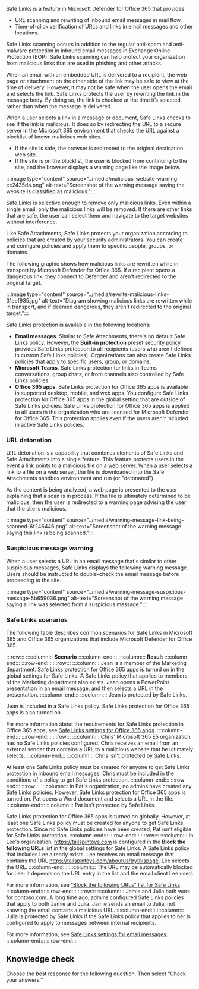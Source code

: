 Safe Links is a feature in Microsoft Defender for Office 365 that provides:

 -  URL scanning and rewriting of inbound email messages in mail flow.
 -  Time-of-click verification of URLs and links in email messages and other locations.

Safe Links scanning occurs in addition to the regular anti-spam and anti-malware protection in inbound email messages in Exchange Online Protection (EOP). Safe Links scanning can help protect your organization from malicious links that are used in phishing and other attacks.

When an email with an embedded URL is delivered to a recipient, the web page or attachment on the other side of the link may be safe to view at the time of delivery. However, it may not be safe when the user opens the email and selects the link. Safe Links protects the user by rewriting the link in the message body. By doing so, the link is checked at the time it’s selected, rather than when the message is delivered.

When a user selects a link in a message or document, Safe Links checks to see if the link is malicious. It does so by redirecting the URL to a secure server in the Microsoft 365 environment that checks the URL against a blocklist of known malicious web sites.

 -  If the site is safe, the browser is redirected to the original destination web site.
 -  If the site is on the blocklist, the user is blocked from continuing to the site, and the browser displays a warning page like the image below.

:::image type="content" source="../media/malicious-website-warning-cc2435da.png" alt-text="Screenshot of the warning message saying the website is classified as malicious.":::


Safe Links is selective enough to remove only malicious links. Even within a single email, only the malicious links will be removed. If there are other links that are safe, the user can select them and navigate to the target websites without interference.

Like Safe Attachments, Safe Links protects your organization according to policies that are created by your security administrators. You can create and configure policies and apply them to specific people, groups, or domains.

The following graphic shows how malicious links are rewritten while in transport by Microsoft Defender for Office 365. If a recipient opens a dangerous link, they connect to Defender and aren't redirected to the original target.

:::image type="content" source="../media/rewrite-malicious-links-31eef935.jpg" alt-text="Diagram showing malicious links are rewritten while in transport, and if deemed dangerous, they aren't redirected to the original target.":::


Safe Links protection is available in the following locations:

 -  **Email messages**. Similar to Safe Attachments, there's no default Safe Links policy. However, the **Built-in protection** preset security policy provides Safe Links protection to all recipients (users who aren't defined in custom Safe Links policies). Organizations can also create Safe Links policies that apply to specific users, group, or domains.
 -  **Microsoft Teams**. Safe Links protection for links in Teams conversations, group chats, or from channels also controlled by Safe Links policies.
 -  **Office 365 apps**. Safe Links protection for Office 365 apps is available in supported desktop, mobile, and web apps. You configure Safe Links protection for Office 365 apps in the global setting that are outside of Safe Links policies. Safe Links protection for Office 365 apps is applied to all users in the organization who are licensed for Microsoft Defender for Office 365. This protection applies even if the users aren't included in active Safe Links policies.

### URL detonation

URL detonation is a capability that combines elements of Safe Links and Safe Attachments into a single feature. This feature protects users in the event a link points to a malicious file on a web server. When a user selects a link to a file on a web server, the file is downloaded into the Safe Attachments sandbox environment and run (or "detonated").

As the content is being analyzed, a web page is presented to the user explaining that a scan is in process. If the file is ultimately determined to be malicious, then the user is redirected to a warning page advising the user that the site is malicious.

:::image type="content" source="../media/warning-message-link-being-scanned-6f246446.png" alt-text="Screenshot of the warning message saying this link is being scanned.":::


### Suspicious message warning

When a user selects a URL in an email message that's similar to other suspicious messages, Safe Links displays the following warning message. Users should be instructed to double-check the email message before proceeding to the site.

:::image type="content" source="../media/warning-message-suspicious-message-5b659036.png" alt-text="Screenshot of the warning message saying a link was selected from a suspicious message.":::


### Safe Links scenarios

The following table describes common scenarios for Safe Links in Microsoft 365 and Office 365 organizations that include Microsoft Defender for Office 365.

:::row:::
  :::column:::
    **Scenario**
  :::column-end:::
  :::column:::
    **Result**
  :::column-end:::
:::row-end:::
:::row:::
  :::column:::
    Jean is a member of the Marketing department. Safe Links protection for Office 365 apps is turned on in the global settings for Safe Links. A Safe Links policy that applies to members of the Marketing department also exists. Jean opens a PowerPoint presentation in an email message, and then selects a URL in the presentation.
  :::column-end:::
  :::column:::
    Jean is protected by Safe Links.

Jean is included in a Safe Links policy. Safe Links protection for Office 365 apps is also turned on.

For more information about the requirements for Safe Links protection in Office 365 apps, see [Safe Links settings for Office 365 apps](/microsoft-365/security/office-365-security/safe-links?azure-portal=true).
  :::column-end:::
:::row-end:::
:::row:::
  :::column:::
    Chris' Microsoft 365 E5 organization has no Safe Links policies configured. Chris receives an email from an external sender that contains a URL to a malicious website that he ultimately selects.
  :::column-end:::
  :::column:::
    Chris isn't protected by Safe Links.

At least one Safe Links policy must be created for anyone to get Safe Links protection in inbound email messages. Chris must be included in the conditions of a policy to get Safe Links protection.
  :::column-end:::
:::row-end:::
:::row:::
  :::column:::
    In Pat's organization, no admins have created any Safe Links policies. However, Safe Links protection for Office 365 apps is turned on. Pat opens a Word document and selects a URL in the file.
  :::column-end:::
  :::column:::
    Pat isn't protected by Safe Links.

Safe Links protection for Office 365 apps is turned on globally. However, at least one Safe Links policy must be created for anyone to get Safe Links protection. Since no Safe Links policies have been created, Pat isn't eligible for Safe Links protection.
  :::column-end:::
:::row-end:::
:::row:::
  :::column:::
    In Lee's organization, https://tailspintoys.com is configured in the **Block the following URLs** list in the global settings for Safe Links. A Safe Links policy that includes Lee already exists. Lee receives an email message that contains the URL https://tailspintoys.com/aboutus/trythispage. Lee selects the URL.
  :::column-end:::
  :::column:::
    The URL may be automatically blocked for Lee; it depends on the URL entry in the list and the email client Lee used.

For more information, see ["Block the following URLs" list for Safe Links](/microsoft-365/security/office-365-security/safe-links?azure-portal=true).
  :::column-end:::
:::row-end:::
:::row:::
  :::column:::
    Jamie and Julia both work for contoso.com. A long time ago, admins configured Safe Links policies that apply to both Jamie and Julia. Jamie sends an email to Julia, not knowing the email contains a malicious URL.
  :::column-end:::
  :::column:::
    Julia is protected by Safe Links if the Safe Links policy that applies to her is configured to apply to messages between internal recipients.

For more information, see [Safe Links settings for email messages](/microsoft-365/security/office-365-security/safe-links?azure-portal=true).
  :::column-end:::
:::row-end:::


## Knowledge check<br>

Choose the best response for the following question. Then select “Check your answers.”